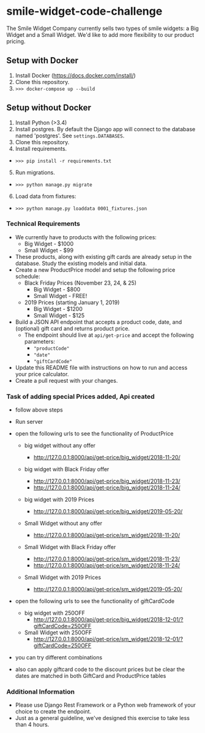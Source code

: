 # smile-widget-code-challenge

The Smile Widget Company currently sells two types of smile widgets: a Big Widget and a Small Widget.  We'd like to add more flexibility to our product pricing.

## Setup with Docker
1. Install Docker (https://docs.docker.com/install/)
2. Clone this repository.
3. `>>> docker-compose up --build`

## Setup without Docker
1. Install Python (>3.4)
2. Install postgres.  By default the Django app will connect to the database named 'postgres'.  See `settings.DATABASES`.
3. Clone this repository.
4. Install requirements.
  * `>>> pip install -r requirements.txt`
5. Run migrations.
  * `>>> python manage.py migrate`
6. Load data from fixtures:
  * `>>> python manage.py loaddata 0001_fixtures.json`

### Technical Requirements
* We currently have to products with the following prices:
    * Big Widget - $1000
    * Small Widget - $99
* These products, along with existing gift cards are already setup in the database.  Study the existing models and initial data.
* Create a new ProductPrice model and setup the following price schedule:    
  * Black Friday Prices (November 23, 24, & 25)
    * Big Widget - $800
    * Small Widget - FREE!
  * 2019 Prices (starting January 1, 2019)
    * Big Widget - $1200
    * Small Widget - $125
* Build a JSON API endpoint that accepts a product code, date, and (optional) gift card and returns product price.
  * The endpoint should live at `api/get-price` and accept the following parameters:
    * `"productCode"`
    * `"date"`
    * `"giftCardCode"`
* Update this README file with instructions on how to run and access your price calculator.
* Create a pull request with your changes.

### Task of adding special Prices added, Api created
* follow above steps
* Run server
* open the following urls to see the functionality of ProductPrice
    * big widget without any offer
      * http://127.0.0.1:8000/api/get-price/big_widget/2018-11-20/
    * big widget with Black Friday offer
      * http://127.0.0.1:8000/api/get-price/big_widget/2018-11-23/
      * http://127.0.0.1:8000/api/get-price/big_widget/2018-11-24/
    * big widget with 2019 Prices
      * http://127.0.0.1:8000/api/get-price/big_widget/2019-05-20/

    * Small Widget without any offer
      * http://127.0.0.1:8000/api/get-price/sm_widget/2018-11-20/
    * Small Widget with Black Friday offer
      * http://127.0.0.1:8000/api/get-price/sm_widget/2018-11-23/
      * http://127.0.0.1:8000/api/get-price/sm_widget/2018-11-24/
    * Small Widget with 2019 Prices
      * http://127.0.0.1:8000/api/get-price/sm_widget/2019-05-20/

* open the following urls to see the functionality of giftCardCode
    * big widget with 250OFF
      * http://127.0.0.1:8000/api/get-price/big_widget/2018-12-01/?giftCardCode=250OFF
    * Small Widget with 250OFF
      * http://127.0.0.1:8000/api/get-price/sm_widget/2018-12-01/?giftCardCode=250OFF

* you can try different combinations
* also can apply giftcard code to the discount prices but be clear the dates are matched in both GiftCard and ProductPrice tables 

### Additional Information
* Please use Django Rest Framework or a Python web framework of your choice to create the endpoint.
* Just as a general guideline, we've designed this exercise to take less than 4 hours.
